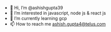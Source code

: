 - 👋 Hi, I’m @ashishgupta39
- 👀 I’m interested in javascript, node js & react js
- 🌱 I’m currently learning gcp
- 📫 How to reach me ashish.gupta4@telus.com

<!---
ashishgupta39/ashishgupta39 is a ✨ special ✨ repository because its `README.md` (this file) appears on your GitHub profile.
You can click the Preview link to take a look at your changes.
--->
